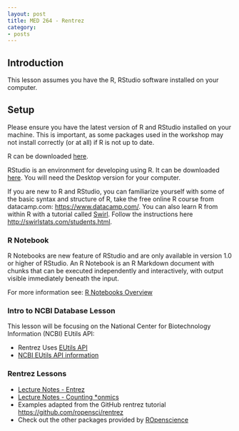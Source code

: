```yaml
---
layout: post
title: MED 264 - Rentrez
category:
- posts
---
```


## Introduction

This lesson assumes you have the R, RStudio software installed on your computer.

## Setup
Please ensure you have the latest version of R and RStudio installed on your machine. This is important, as some packages used in the workshop may not install correctly (or at all) if R is not up to date.

R can be downloaded [here](https://cran.r-project.org/mirrors.html).

RStudio is an environment for developing using R. It can be downloaded [here](https://www.rstudio.com/products/rstudio/download/). You will need the Desktop version for your computer.

If you are new to R and RStudio, you can familiarize yourself with some of the basic syntax and structure of R, take the free online R course from datacamp.com: https://www.datacamp.com/. You can also learn R from within R with a tutorial called [Swirl](http://swirlstats.com/). Follow the instructions here http://swirlstats.com/students.html.

### R Notebook

R Notebooks are new feature of RStudio and are only available in version 1.0 or higher of RStudio. An R Notebook is an R Markdown document with chunks that can be executed independently and interactively, with output visible immediately beneath the input.

For more information see: [R Notebooks Overview](http://rmarkdown.rstudio.com/r_notebooks.html)

### Intro to NCBI Database Lesson
This lesson will be focusing on the National Center for Biotechnology Information (NCBI) EUtils API:

* Rentrez Uses [EUtils API](https://www.ncbi.nlm.nih.gov/books/NBK25500/)
* [NCBI EUtils API information](https://www.ncbi.nlm.nih.gov/home/develop/api/)

### Rentrez Lessons

* [Lecture Notes - Entrez](https://ucsdlib.github.io/2017-med264/episodes/01_rentrez_episode.html)
* [Lecture Notes - Counting *onmics](https://ucsdlib.github.io/2017-med264/episodes/02_entrez_search.html)
* Examples adapted from the GitHub rentrez tutorial https://github.com/ropensci/rentrez
* Check out the other packages provided by [ROpenscience](https://ropensci.org/)

